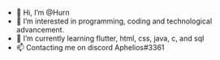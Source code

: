 - 👋 Hi, I’m @Hurn
- 👀 I’m interested in programming, coding and technological advancement.
- 🌱 I’m currently learning flutter, html, css, java, c, and sql
- 📫 Contacting me on discord Aphelios#3361

<!---
Hurnfa/Hurnfa is a ✨ special ✨ repository because its `README.md` (this file) appears on your GitHub profile.
You can click the Preview link to take a look at your changes.
--->
